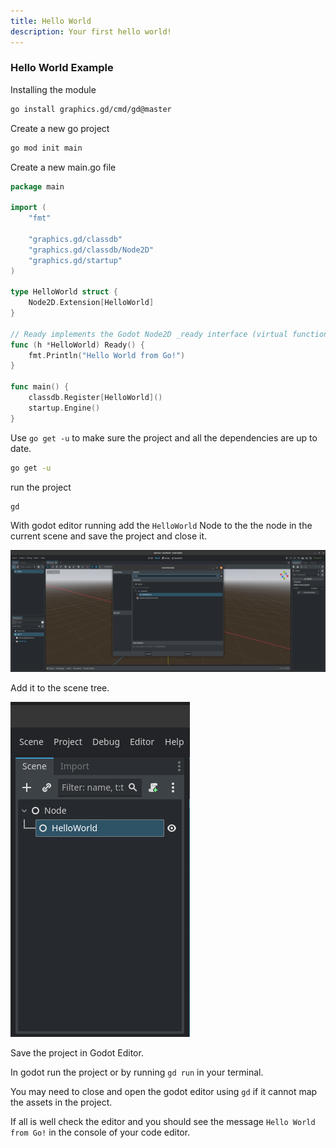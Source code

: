 ```yaml
---
title: Hello World
description: Your first hello world!
---
```


### Hello World Example


Installing the module

```sh
go install graphics.gd/cmd/gd@master
```

Create a new go project

```sh
go mod init main
```

Create a new main.go file

```go
package main

import (
    "fmt"

    "graphics.gd/classdb"
    "graphics.gd/classdb/Node2D"
    "graphics.gd/startup"
)

type HelloWorld struct {
    Node2D.Extension[HelloWorld]
}

// Ready implements the Godot Node2D _ready interface (virtual function).
func (h *HelloWorld) Ready() {
    fmt.Println("Hello World from Go!")
}

func main() {
	classdb.Register[HelloWorld]()
	startup.Engine()
}
```

Use `go get -u` to make sure the project and all the dependencies are up to date.

```sh
go get -u
```

run the project

```sh
gd
```

With godot editor running add the `HelloWorld` Node to the the node in the current scene and save the project and close it.

![Find hello world in the create node menu using the scene tree](../../../../assets/tutorials/helloworld/helloworld.png)

Add it to the scene tree.

![Node tree](../../../../assets/tutorials/helloworld/helloworld2.png)

Save the project in Godot Editor.

In godot run the project or by running `gd run` in your terminal.

You may need to close and open the godot editor using `gd` if it cannot map the assets in the project.

If all is well check the editor and you should see the message `Hello World from Go!` in the console of your code editor.
